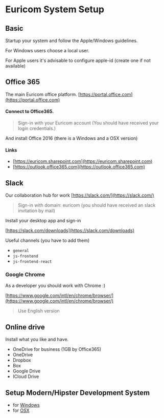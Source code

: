 # Euricom System Setup

## Basic

Startup your system and follow the Apple/Windows guidelines.

For Windows users choose a local user.

For Apple users it's advisable to configure apple-id (create one if not available)

## Office 365

The main Euricom office platform.
[https://portal.office.com](https://portal.office.com)

#### Connect to Office365.

> Sign-in with your Euricom account
> (You should have received your login credentials.)

And install Office 2016 (there is a Windows and a OSX version)

#### Links

- [https://euricom.sharepoint.com](https://euricom.sharepoint.com)
- [https://outlook.office365.com](https://outlook.office365.com)

## Slack

Our collaboration hub for work
[https://slack.com/](https://slack.com/)

> Sign-in with domain: euricom
> (you should have received an slack invitation by mail)

Install your desktop app and sign-in

[https://slack.com/downloads](https://slack.com/downloads)

Useful channels (you have to add them)

- `general`
- `js-frontend`
- `js-frontend-react`

### Google Chrome

As a developer you should work with Chrome :)

[https://www.google.com/intl/en/chrome/browser/](https://www.google.com/intl/en/chrome/browser/)

> Use English version

## Online drive

Install what you like and have.

- OneDrive for business (1GB by Office365)
- OneDrive
- Dropbox
- Box
- Google Drive
- ICloud Drive

## Setup Modern/Hipster Development System

- for [Windows](./win/system-setup-win10-dev.md)
- for [OSX](./osx/system-setup-osx-dev.md)
